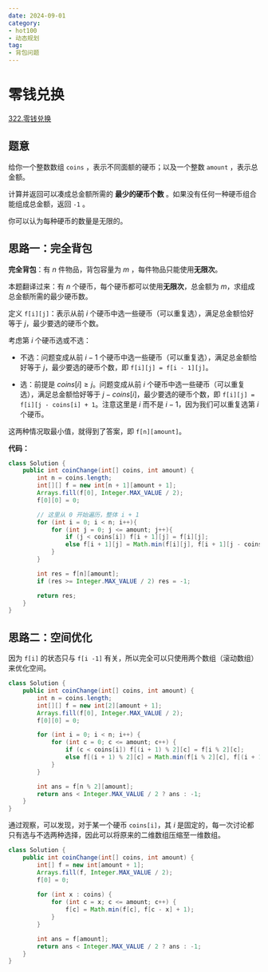 ```yaml
---
date: 2024-09-01
category: 
- hot100
- 动态规划
tag: 
- 背包问题
---
```


# 零钱兑换

<!-- more -->

[322.零钱兑换](https://leetcode.cn/problems/coin-change/description/?envType=study-plan-v2&envId=top-100-liked)

## 题意

给你一个整数数组 `coins` ，表示不同面额的硬币；以及一个整数 `amount` ，表示总金额。

计算并返回可以凑成总金额所需的 **最少的硬币个数** 。如果没有任何一种硬币组合能组成总金额，返回 `-1` 。

你可以认为每种硬币的数量是无限的。

## 思路一：完全背包

**完全背包**：有 $n$ 件物品，背包容量为 $m$ ，每件物品只能使用**无限次**。

本题翻译过来：有 $n$ 个硬币，每个硬币都可以使用**无限次**，总金额为 $m$，求组成总金额所需的最少硬币数。

定义 `f[i][j]`：表示从前 $i$ 个硬币中选一些硬币（可以重复选），满足总金额恰好等于 $j$，最少要选的硬币个数。

考虑第 $i$ 个硬币选或不选：

- 不选：问题变成从前 $i−1$ 个硬币中选一些硬币（可以重复选），满足总金额恰好等于 $j$，最少要选的硬币个数，即 `f[i][j] = f[i - 1][j]`。

- 选：前提是 $coins[i] ≥ j$。问题变成从前 $i$ 个硬币中选一些硬币（可以重复选），满足总金额恰好等于 $j − coins[i]$，最少要选的硬币个数，即 `f[i][j] = f[i][j - coins[i] + 1`。注意这里是 $i$ 而不是 $i−1$，因为我们可以重复选第 $i$ 个硬币。

这两种情况取最小值，就得到了答案，即 `f[n][amount]`。

**代码：**

```java
class Solution {
    public int coinChange(int[] coins, int amount) {
        int n = coins.length;
        int[][] f = new int[n + 1][amount + 1];
        Arrays.fill(f[0], Integer.MAX_VALUE / 2);
        f[0][0] = 0;

        // 这里从 0 开始遍历，整体 i + 1
        for (int i = 0; i < n; i++){
            for (int j = 0; j <= amount; j++){
                if (j < coins[i]) f[i + 1][j] = f[i][j];
                else f[i + 1][j] = Math.min(f[i][j], f[i + 1][j - coins[i]] + 1);
            }
        }

        int res = f[n][amount];
        if (res >= Integer.MAX_VALUE / 2) res = -1;

        return res;
    }
}
```

## 思路二：空间优化

因为 `f[i]` 的状态只与 `f[i -1]` 有关，所以完全可以只使用两个数组（滚动数组）来优化空间。

```java
class Solution {
    public int coinChange(int[] coins, int amount) {
        int n = coins.length;
        int[][] f = new int[2][amount + 1];
        Arrays.fill(f[0], Integer.MAX_VALUE / 2);
        f[0][0] = 0;

        for (int i = 0; i < n; i++) {
            for (int c = 0; c <= amount; c++) {
                if (c < coins[i]) f[(i + 1) % 2][c] = f[i % 2][c];
                else f[(i + 1) % 2][c] = Math.min(f[i % 2][c], f[(i + 1) % 2][c - coins[i]] + 1);
            }
        }

        int ans = f[n % 2][amount];
        return ans < Integer.MAX_VALUE / 2 ? ans : -1;
    }
}
```

通过观察，可以发现，对于某一个硬币 `coins[i]`，其 $i$ 是固定的，每一次讨论都只有选与不选两种选择，因此可以将原来的二维数组压缩至一维数组。

```java
class Solution {
    public int coinChange(int[] coins, int amount) {
        int[] f = new int[amount + 1];
        Arrays.fill(f, Integer.MAX_VALUE / 2);
        f[0] = 0;
        
        for (int x : coins) {
            for (int c = x; c <= amount; c++) {
                f[c] = Math.min(f[c], f[c - x] + 1);
            }
        }

        int ans = f[amount];
        return ans < Integer.MAX_VALUE / 2 ? ans : -1;
    }
}
```
